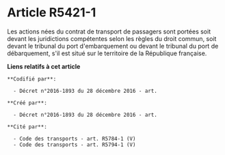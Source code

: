# Article R5421-1

Les actions nées du contrat de transport de passagers sont portées soit devant les juridictions compétentes selon les règles
du droit commun, soit devant le tribunal du port d'embarquement ou devant le tribunal du port de débarquement, s'il est situé
sur le territoire de la République française.

**Liens relatifs à cet article**

	**Codifié par**:

	  - Décret n°2016-1893 du 28 décembre 2016 - art.

	**Créé par**:

	  - Décret n°2016-1893 du 28 décembre 2016 - art.

	**Cité par**:

	  - Code des transports - art. R5784-1 (V)
	  - Code des transports - art. R5794-1 (V)
